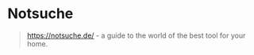 # Notsuche
> <a href="https://notsuche.de/">https://notsuche.de/</a> - a guide to the world of the best tool for your home.
